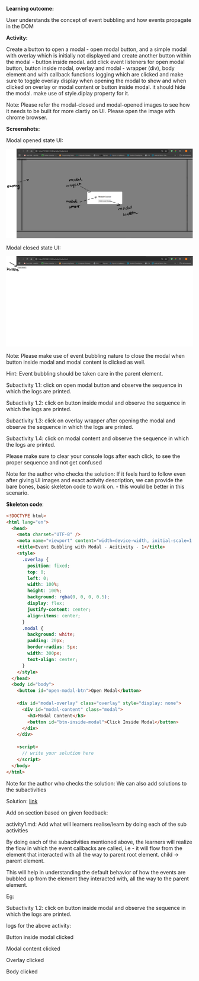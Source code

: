 **Learning outcome:**

User understands the concept of event bubbling and how events propagate in the DOM

**Activity:**

Create a button to open a modal - open modal button, and a simple modal with overlay which is initially not displayed and create another button within the modal - button inside modal. add click event listeners for open modal button, button inside modal, overlay and modal - wrapper (div), body element and with callback functions logging which are clicked and make sure to toggle overlay display when opening the modal to show and when clicked on overlay or modal content or button inside modal. it should hide the modal. make use of style.diplay property for it.

Note: Please refer the modal-closed and modal-opened images to see how it needs to be built for
more clartiy on UI. Please open the image with chrome browser.

**Screenshots:**

Modal opened state UI:

![modal-opened img](modal-opened.png)

Modal closed state UI:

![modal-closed img](modal-closed.png)

Note: Please make use of event bubbling nature to close the modal when button inside modal and modal content is clicked as well.

Hint: Event bubbling should be taken care in the parent element.

Subactivity 1.1: click on open modal button and observe the sequence in which the logs are printed.

Subactivity 1.2: click on button inside modal and observe the sequence in which the logs are printed.

Subactivity 1.3: click on overlay wrapper after opening the modal and observe the sequence in which the logs are printed.

Subactivity 1.4: click on modal content and observe the sequence in which the logs are printed.

Please make sure to clear your console logs after each click, to see the proper sequence and not get confused

Note for the author who checks the solution: If it feels hard to follow even after giving UI images and exact activity description, we can provide the bare bones, basic skeleton code to work on. - this would be better in this scenario.

**Skeleton code**:

```html
<!DOCTYPE html>
<html lang="en">
  <head>
    <meta charset="UTF-8" />
    <meta name="viewport" content="width=device-width, initial-scale=1.0" />
    <title>Event Bubbling with Modal - Acitivity - 1</title>
    <style>
      .overlay {
        position: fixed;
        top: 0;
        left: 0;
        width: 100%;
        height: 100%;
        background: rgba(0, 0, 0, 0.5);
        display: flex;
        justify-content: center;
        align-items: center;
      }
      .modal {
        background: white;
        padding: 20px;
        border-radius: 5px;
        width: 300px;
        text-align: center;
      }
    </style>
  </head>
  <body id="body">
    <button id="open-modal-btn">Open Modal</button>

    <div id="modal-overlay" class="overlay" style="display: none">
      <div id="modal-content" class="modal">
        <h3>Modal Content</h3>
        <button id="btn-inside-modal">Click Inside Modal</button>
      </div>
    </div>

    <script>
      // write your solution here
    </script>
  </body>
</html>
```

Note for the author who checks the solution: We can also add solutions to the subactivities

Solution: [link](index.html)

Add on section based on given feedback:

activity1.md: Add what will learners realise/learn by doing each of the sub activities

By doing each of the subactivities mentioned above, the learners will realize the flow in which the event callbacks are called, i.e - it will flow from the element that interacted with all the way to parent root element. child -> parent element.

This will help in understanding the default behavior of how the events are bubbled up from the element they interacted with, all the way to the parent element.

Eg: 

Subactivity 1.2: click on button inside modal and observe the sequence in which the logs are printed.

logs for the above activity:

Button inside modal clicked

Modal content clicked

Overlay clicked

Body clicked